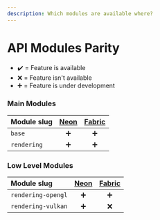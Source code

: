 ```yaml
---
description: Which modules are available where?
---
```


# API Modules Parity

* ✔️ = Feature is available
* ❌ = Feature isn't available
* ➕ = Feature is under development

### Main Modules

| Module slug | [Neon](neon/) | [Fabric](fabric/) |
| :--- | :---: | :---: |
| `base` | ➕ | ➕ |
| `rendering` | ➕ | ➕ |

### Low Level Modules

| Module slug | [Neon](neon/) | [Fabric](fabric/) |
| :--- | :---: | :---: |
| `rendering-opengl` | ➕ | ➕ |
| `rendering-vulkan` | ➕ | ❌ |

